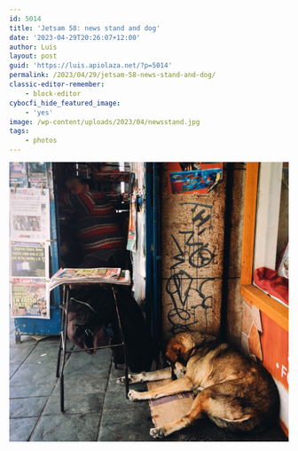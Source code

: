 ```yaml
---
id: 5014
title: 'Jetsam 58: news stand and dog'
date: '2023-04-29T20:26:07+12:00'
author: Luis
layout: post
guid: 'https://luis.apiolaza.net/?p=5014'
permalink: /2023/04/29/jetsam-58-news-stand-and-dog/
classic-editor-remember:
    - block-editor
cybocfi_hide_featured_image:
    - 'yes'
image: /wp-content/uploads/2023/04/newsstand.jpg
tags:
    - photos
---
```


![News stand and dog + Kodak Portra emulation, Valdivia.](/assets/images/newsstand.jpg)